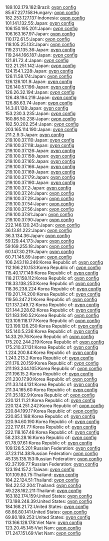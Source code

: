 189.102.179.182:Brazil: [ovpn config](vpn/189_102_179_182.ovpn)  
85.67.227.158:Hungary: [ovpn config](vpn/85_67_227_158.ovpn)  
182.253.127.137:Indonesia: [ovpn config](vpn/182_253_127_137.ovpn)  
101.141.132.55:Japan: [ovpn config](vpn/101_141_132_55.ovpn)  
106.150.195.201:Japan: [ovpn config](vpn/106_150_195_201.ovpn)  
106.163.167.97:Japan: [ovpn config](vpn/106_163_167_97.ovpn)  
110.172.61.5:Japan: [ovpn config](vpn/110_172_61_5.ovpn)  
118.105.25.133:Japan: [ovpn config](vpn/118_105_25_133.ovpn)  
119.231.135.36:Japan: [ovpn config](vpn/119_231_135_36.ovpn)  
119.244.166.187:Japan: [ovpn config](vpn/119_244_166_187.ovpn)  
121.81.72.4:Japan: [ovpn config](vpn/121_81_72_4.ovpn)  
122.21.251.142:Japan: [ovpn config](vpn/122_21_251_142.ovpn)  
124.154.1.228:Japan: [ovpn config](vpn/124_154_1_228.ovpn)  
126.11.58.174:Japan: [ovpn config](vpn/126_11_58_174.ovpn)  
126.126.101.9:Japan: [ovpn config](vpn/126_126_101_9.ovpn)  
126.140.57.196:Japan: [ovpn config](vpn/126_140_57_196.ovpn)  
126.26.32.194:Japan: [ovpn config](vpn/126_26_32_194.ovpn)  
126.48.194.219:Japan: [ovpn config](vpn/126_48_194_219.ovpn)  
126.88.63.74:Japan: [ovpn config](vpn/126_88_63_74.ovpn)  
14.3.61.128:Japan: [ovpn config](vpn/14_3_61_128.ovpn)  
153.230.3.235:Japan: [ovpn config](vpn/153_230_3_235.ovpn)  
160.86.50.238:Japan: [ovpn config](vpn/160_86_50_238.ovpn)  
182.50.202.254:Japan: [ovpn config](vpn/182_50_202_254.ovpn)  
203.165.114.190:Japan: [ovpn config](vpn/203_165_114_190.ovpn)  
211.2.9.3:Japan: [ovpn config](vpn/211_2_9_3.ovpn)  
219.100.37.110:Japan: [ovpn config](vpn/219_100_37_110.ovpn)  
219.100.37.118:Japan: [ovpn config](vpn/219_100_37_118.ovpn)  
219.100.37.126:Japan: [ovpn config](vpn/219_100_37_126.ovpn)  
219.100.37.158:Japan: [ovpn config](vpn/219_100_37_158.ovpn)  
219.100.37.165:Japan: [ovpn config](vpn/219_100_37_165.ovpn)  
219.100.37.166:Japan: [ovpn config](vpn/219_100_37_166.ovpn)  
219.100.37.169:Japan: [ovpn config](vpn/219_100_37_169.ovpn)  
219.100.37.179:Japan: [ovpn config](vpn/219_100_37_179.ovpn)  
219.100.37.190:Japan: [ovpn config](vpn/219_100_37_190.ovpn)  
219.100.37.2:Japan: [ovpn config](vpn/219_100_37_2.ovpn)  
219.100.37.24:Japan: [ovpn config](vpn/219_100_37_24.ovpn)  
219.100.37.29:Japan: [ovpn config](vpn/219_100_37_29.ovpn)  
219.100.37.54:Japan: [ovpn config](vpn/219_100_37_54.ovpn)  
219.100.37.56:Japan: [ovpn config](vpn/219_100_37_56.ovpn)  
219.100.37.81:Japan: [ovpn config](vpn/219_100_37_81.ovpn)  
219.100.37.90:Japan: [ovpn config](vpn/219_100_37_90.ovpn)  
222.146.120.243:Japan: [ovpn config](vpn/222_146_120_243.ovpn)  
36.13.81.222:Japan: [ovpn config](vpn/36_13_81_222.ovpn)  
36.3.134.36:Japan: [ovpn config](vpn/36_3_134_36.ovpn)  
59.129.44.173:Japan: [ovpn config](vpn/59_129_44_173.ovpn)  
59.169.255.18:Japan: [ovpn config](vpn/59_169_255_18.ovpn)  
60.147.30.219:Japan: [ovpn config](vpn/60_147_30_219.ovpn)  
60.71.145.89:Japan: [ovpn config](vpn/60_71_145_89.ovpn)  
106.243.118.246:Korea Republic of: [ovpn config](vpn/106_243_118_246.ovpn)  
112.166.210.153:Korea Republic of: [ovpn config](vpn/112_166_210_153.ovpn)  
115.40.177.149:Korea Republic of: [ovpn config](vpn/115_40_177_149.ovpn)  
118.217.158.112:Korea Republic of: [ovpn config](vpn/118_217_158_112.ovpn)  
118.33.138.253:Korea Republic of: [ovpn config](vpn/118_33_138_253.ovpn)  
118.36.238.224:Korea Republic of: [ovpn config](vpn/118_36_238_224.ovpn)  
119.201.74.200:Korea Republic of: [ovpn config](vpn/119_201_74_200.ovpn)  
119.56.247.21:Korea Republic of: [ovpn config](vpn/119_56_247_21.ovpn)  
121.137.249.72:Korea Republic of: [ovpn config](vpn/121_137_249_72.ovpn)  
121.144.228.62:Korea Republic of: [ovpn config](vpn/121_144_228_62.ovpn)  
121.183.190.52:Korea Republic of: [ovpn config](vpn/121_183_190_52.ovpn)  
123.109.118.177:Korea Republic of: [ovpn config](vpn/123_109_118_177.ovpn)  
123.199.126.250:Korea Republic of: [ovpn config](vpn/123_199_126_250.ovpn)  
125.140.5.236:Korea Republic of: [ovpn config](vpn/125_140_5_236.ovpn)  
14.33.29.76:Korea Republic of: [ovpn config](vpn/14_33_29_76.ovpn)  
175.202.244.219:Korea Republic of: [ovpn config](vpn/175_202_244_219.ovpn)  
175.210.37.131:Korea Republic of: [ovpn config](vpn/175_210_37_131.ovpn)  
1.224.200.84:Korea Republic of: [ovpn config](vpn/1_224_200_84.ovpn)  
1.243.213.2:Korea Republic of: [ovpn config](vpn/1_243_213_2.ovpn)  
211.176.20.159:Korea Republic of: [ovpn config](vpn/211_176_20_159.ovpn)  
211.193.244.105:Korea Republic of: [ovpn config](vpn/211_193_244_105.ovpn)  
211.196.15.2:Korea Republic of: [ovpn config](vpn/211_196_15_2.ovpn)  
211.230.17.90:Korea Republic of: [ovpn config](vpn/211_230_17_90.ovpn)  
211.33.144.131:Korea Republic of: [ovpn config](vpn/211_33_144_131.ovpn)  
211.34.165.60:Korea Republic of: [ovpn config](vpn/211_34_165_60.ovpn)  
211.35.182.9:Korea Republic of: [ovpn config](vpn/211_35_182_9.ovpn)  
220.121.11.21:Korea Republic of: [ovpn config](vpn/220_121_11_21.ovpn)  
220.124.251.242:Korea Republic of: [ovpn config](vpn/220_124_251_242.ovpn)  
220.84.199.17:Korea Republic of: [ovpn config](vpn/220_84_199_17.ovpn)  
220.85.1.188:Korea Republic of: [ovpn config](vpn/220_85_1_188.ovpn)  
220.94.60.190:Korea Republic of: [ovpn config](vpn/220_94_60_190.ovpn)  
222.117.61.77:Korea Republic of: [ovpn config](vpn/222_117_61_77.ovpn)  
222.118.167.46:Korea Republic of: [ovpn config](vpn/222_118_167_46.ovpn)  
58.233.28.16:Korea Republic of: [ovpn config](vpn/58_233_28_16.ovpn)  
61.78.97.61:Korea Republic of: [ovpn config](vpn/61_78_97_61.ovpn)  
109.126.5.201:Russian Federation: [ovpn config](vpn/109_126_5_201.ovpn)  
37.23.114.38:Russian Federation: [ovpn config](vpn/37_23_114_38.ovpn)  
45.135.135.153:Russian Federation: [ovpn config](vpn/45_135_135_153.ovpn)  
92.37.199.77:Russian Federation: [ovpn config](vpn/92_37_199_77.ovpn)  
123.194.157.2:Taiwan: [ovpn config](vpn/123_194_157_2.ovpn)  
101.109.80.75:Thailand: [ovpn config](vpn/101_109_80_75.ovpn)  
184.22.124.51:Thailand: [ovpn config](vpn/184_22_124_51.ovpn)  
184.22.52.204:Thailand: [ovpn config](vpn/184_22_52_204.ovpn)  
49.228.162.211:Thailand: [ovpn config](vpn/49_228_162_211.ovpn)  
163.182.174.159:United States: [ovpn config](vpn/163_182_174_159.ovpn)  
173.198.248.39:United States: [ovpn config](vpn/173_198_248_39.ovpn)  
184.168.21.72:United States: [ovpn config](vpn/184_168_21_72.ovpn)  
68.66.80.141:United States: [ovpn config](vpn/68_66_80_141.ovpn)  
69.80.189.253:United States: [ovpn config](vpn/69_80_189_253.ovpn)  
113.166.128.178:Viet Nam: [ovpn config](vpn/113_166_128_178.ovpn)  
123.20.45.145:Viet Nam: [ovpn config](vpn/123_20_45_145.ovpn)  
171.247.151.69:Viet Nam: [ovpn config](vpn/171_247_151_69.ovpn)  
